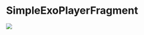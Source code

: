 # SimpleExoPlayerFragment
[![](https://jitpack.io/v/zeeshanmansoori/SimpleExoPlayerFragment.svg)](https://jitpack.io/#zeeshanmansoori/SimpleExoPlayerFragment)
